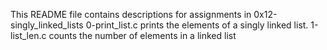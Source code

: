 This README file contains descriptions for assignments in 0x12-singly_linked_lists
0-print_list.c prints the elements of a singly linked list.
1-list_len.c counts the number of elements in a linked list
